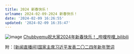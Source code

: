 ```yaml
---
title: 2024 新春快乐！
urlname: 2024-02-09-2024 新春快乐！
date: '2024-02-09 16:26:55'
updated: '2024-02-09 16:35:47'
---
```

![image](LvYQb3YlIoZ5vTxD5QHcZEFGngf)
[Chubbyemu祝大家2024年新春快乐！_哔哩哔哩_bilibili](https://www.bilibili.com/video/BV16v42117Ko)



附：[[新闻直播间]国家主席习近平发表二〇二四年新年贺词](https://tv.cctv.com/2024/01/01/VIDExWl1StPlxt0lE4yI99r7240101.shtml)



